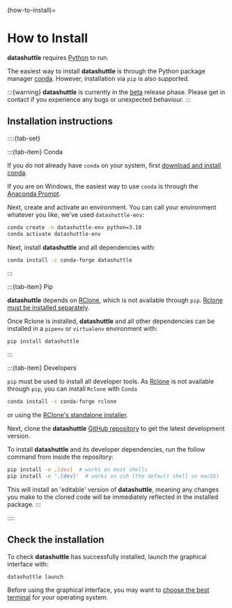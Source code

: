 (how-to-install)=
# How to Install

**datashuttle** requires
[Python](https://www.python.org/)
to run.

The easiest way to install **datashuttle** is through the Python package manager
[conda](https://docs.conda.io/en/latest/). However,
installation via `pip` is also supported.

:::{warning}
**datashuttle** is currently in the [beta](https://en.wikipedia.org/wiki/Software_release_life_cycle#Beta) release phase. Please
get in contact if you experience any bugs or unexpected behaviour.
:::

## Installation instructions

::::{tab-set}

:::{tab-item} Conda

If you do not already have `conda` on your system, first
[download and install conda](https://docs.anaconda.com/free/miniconda/miniconda-install/).

If you are on Windows, the easiest way to use `conda` is through the [Anaconda Prompt](https://docs.anaconda.com/free/anaconda/getting-started/index.html).

Next, create and activate an environment.  You can call your environment whatever you like,
we've used `datashuttle-env`:

```sh
conda create -n datashuttle-env python=3.10
conda activate datashuttle-env
```

Next, install **datashuttle** and all dependencies with:

```sh
conda install -c conda-forge datashuttle
```

:::

:::{tab-item} Pip

**datashuttle** depends on [RClone](https://rclone.org/), which is not available through `pip`.
[Rclone must be installed separately](https://rclone.org/downloads/).

Once Rclone is installed, **datashuttle** and all other dependencies can be
installed in a `pipenv` or `virtualenv` environment with:

```shell
pip install datashuttle
```

:::

:::{tab-item} Developers

`pip` must be used to install all developer tools. As
[Rclone](https://rclone.org/)
is not
available through `pip`, you can
install `Rclone` with `Conda`

```sh
conda install -c conda-forge rclone
```

or using the [RClone's standalone installer](https://rclone.org/downloads/).

Next, clone the **datashuttle**
[GitHub repository](https://github.com/neuroinformatics-unit/datashuttle/)
to get the latest development version.

To install **datashuttle** and its developer dependencies,
run the follow command from inside the repository:

```sh
pip install -e .[dev]  # works on most shells
pip install -e '.[dev]'  # works on zsh (the default shell on macOS)
```

This will install an 'editable' version of **datashuttle**, meaning
any changes you make to the cloned code will be immediately
reflected in the installed package.
:::

::::

## Check the installation

To check **datashuttle** has successfully installed, launch the
graphical interface with:

```shell
datashuttle launch
```

Before using the graphical interface, you may want to
[choose the best terminal](how-to-choose-a-terminal)
for your operating system.
